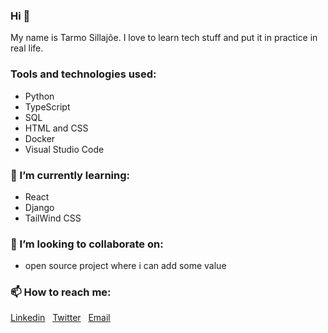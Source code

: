 ### Hi :wave:

My name is Tarmo Sillajõe. I love to learn tech stuff and put it in practice in real life.

### Tools and technologies used:
- Python
- TypeScript
- SQL
- HTML and CSS
- Docker
- Visual Studio Code

### 🌱 I’m currently learning:
- React
- Django
- TailWind CSS

### 💞️ I’m looking to collaborate on:
- open source project where i can add some value

### 📫 How to reach me:
[Linkedin](https://www.linkedin.com/in/tarmo-sillajoe-65790378)
&nbsp;
[Twitter](https://twitter.com/TarmoSillajoe)
&nbsp;
[Email](mailto:tarmo.sillajoe@outlook.com)

    
<!---
TarmoSillajoe/TarmoSillajoe is a ✨ special ✨ repository because its `README.md` (this file) appears on your GitHub profile.
You can click the Preview link to take a look at your changes.
--->
